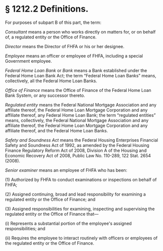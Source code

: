 # § 1212.2   Definitions.

For purposes of subpart B of this part, the term:


*Consultant* means a person who works directly on matters for, or on behalf of, a regulated entity or the Office of Finance.


*Director* means the Director of FHFA or his or her designee.


*Employee* means an officer or employee of FHFA, including a special Government employee.


*Federal Home Loan Bank* or *Bank* means a Bank established under the Federal Home Loan Bank Act; the term “Federal Home Loan Banks” means, collectively, all the Federal Home Loan Banks.


*Office of Finance* means the Office of Finance of the Federal Home Loan Bank System, or any successor thereto.


*Regulated entity* means the Federal National Mortgage Association and any affiliate thereof, the Federal Home Loan Mortgage Corporation and any affiliate thereof, any Federal Home Loan Bank; the term “regulated entities” means, collectively, the Federal National Mortgage Association and any affiliate thereof, the Federal Home Loan Mortgage Corporation and any affiliate thereof, and the Federal Home Loan Banks.


*Safety and Soundness Act* means the Federal Housing Enterprises Financial Safety and Soundness Act of 1992, as amended by the Federal Housing Finance Regulatory Reform Act of 2008, Division A of the Housing and Economic Recovery Act of 2008, Public Law No. 110-289, 122 Stat. 2654 (2008).


*Senior examiner* means an employee of FHFA who has been:


(1) Authorized by FHFA to conduct examinations or inspections on behalf of FHFA;


(2) Assigned continuing, broad and lead responsibility for examining a regulated entity or the Office of Finance; and


(3) Assigned responsibilities for examining, inspecting and supervising the regulated entity or the Office of Finance that—


(i) Represents a substantial portion of the employee's assigned responsibilities; and


(ii) Requires the employee to interact routinely with officers or employees of the regulated entity or the Office of Finance.




